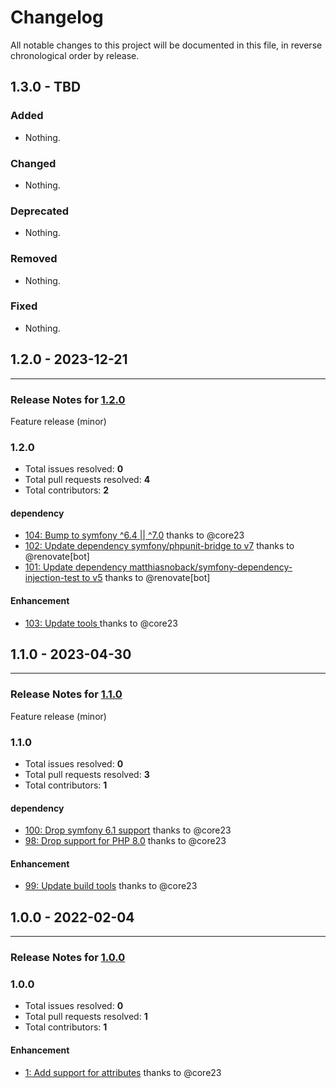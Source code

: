 # Changelog

All notable changes to this project will be documented in this file, in reverse chronological order by release.

## 1.3.0 - TBD

### Added

- Nothing.

### Changed

- Nothing.

### Deprecated

- Nothing.

### Removed

- Nothing.

### Fixed

- Nothing.

## 1.2.0 - 2023-12-21


-----

### Release Notes for [1.2.0](https://github.com/nucleos/SonataAutoConfigureBundle/milestone/6)

Feature release (minor)

### 1.2.0

- Total issues resolved: **0**
- Total pull requests resolved: **4**
- Total contributors: **2**

#### dependency

 - [104: Bump to symfony ^6.4 || ^7.0](https://github.com/nucleos/SonataAutoConfigureBundle/pull/104) thanks to @core23
 - [102: Update dependency symfony/phpunit-bridge to v7](https://github.com/nucleos/SonataAutoConfigureBundle/pull/102) thanks to @renovate[bot]
 - [101: Update dependency matthiasnoback/symfony-dependency-injection-test to v5](https://github.com/nucleos/SonataAutoConfigureBundle/pull/101) thanks to @renovate[bot]

#### Enhancement

 - [103: Update tools ](https://github.com/nucleos/SonataAutoConfigureBundle/pull/103) thanks to @core23

## 1.1.0 - 2023-04-30


-----

### Release Notes for [1.1.0](https://github.com/nucleos/SonataAutoConfigureBundle/milestone/3)

Feature release (minor)

### 1.1.0

- Total issues resolved: **0**
- Total pull requests resolved: **3**
- Total contributors: **1**

#### dependency

 - [100: Drop symfony 6.1 support](https://github.com/nucleos/SonataAutoConfigureBundle/pull/100) thanks to @core23
 - [98: Drop support for PHP 8.0](https://github.com/nucleos/SonataAutoConfigureBundle/pull/98) thanks to @core23

#### Enhancement

 - [99: Update build tools](https://github.com/nucleos/SonataAutoConfigureBundle/pull/99) thanks to @core23

## 1.0.0 - 2022-02-04


-----

### Release Notes for [1.0.0](https://github.com/nucleos/SonataAutoConfigureBundle/milestone/1)



### 1.0.0

- Total issues resolved: **0**
- Total pull requests resolved: **1**
- Total contributors: **1**

#### Enhancement

 - [1: Add support for attributes](https://github.com/nucleos/SonataAutoConfigureBundle/pull/1) thanks to @core23

